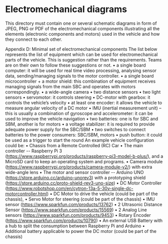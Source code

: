 Electromechanical diagrams
====

This directory must contain one or several schematic diagrams in form of JPEG, PNG or PDF of the electromechanical components illustrating all the elements (electronic components and motors) used in the vehicle and how they connect to each other.

Appendix D: Minimal set of electromechanical components
The list below represents the list of equipment which can be used for electromechanical parts
of the vehicle. This is suggestion rather than the requirements. Teams are on their own to
follow these suggestions or not.
• a single board computer: it will be used for real time video processing, analysing sensor
data, sending/managing signals to the motor controller.
• a single board microcontroller + a motor shield: this combination of equipment receives
managing signals from the main SBC and operates with motors correspondingly.
• a wide-angle camera
• two distance sensors
• two light sensors
• servomotor: it controls steering
• DC-motor with gearbox: it controls the vehicle’s velocity
• at least one encoder: it allows the vehicle to measure angular velocity of a DC motor
• IMU (inertial measurement unit) – this is usually a combination of gyroscope and
accelerometer: it can be used to improve the vehicle navigation
• two batteries: one is for SBC and SBM, another is for motors
• a voltage stabilizer: it is required to provide adequate power supply for the SBC/SBM
• two switches to connect batteries to the power consumers: SBC/SBM, motors
• push button: it could be used as a trigger to start the round
An example vehicle configuration could be:
• Chassis from a Remote Controlled (RC) Car
• The main controller -- Raspberry Pi 3 (https://www.raspberrypi.org/products/raspberry-pi3-model-b-plus/), and a MicroSD card to keep an operating system and programs.
• Camera module (https://www.raspberrypi.org/products/camera-module-v2/) with extra
wide-angle lens
• The motor and sensor controller -- Arduino UNO (https://store.arduino.cc/arduino-unorev3) with a prototyping shield (https://store.arduino.cc/proto-shield-rev3-uno-size)
• DC Motor Controller (https://www.robotshop.com/en/cytron-13a-5-30v-single-dc-motorcontroller.html)
• DC Motor to drive the vehicle (could be part of the chassis),
• Servo Motor for steering (could be part of the chassis)
• IMU sensor (https://www.sparkfun.com/products/13762)
• 2 Ultrasonic Distance Sensor (https://www.sparkfun.com/products/15569)
• 2 Analog Line sensors (https://www.sparkfun.com/products/9453)
• Rotary Encoder (https://www.sparkfun.com/products/10790)
• An external USB Battery with a hub to split the consumption between Raspberry Pi and
Arduino
• Additional battery applicable to power the DC motor (could be part of the chassis)
